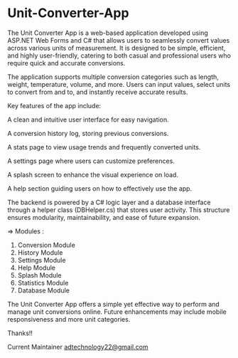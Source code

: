 # Unit-Converter-App

The Unit Converter App is a web-based application developed using ASP.NET Web Forms and C# that allows users to seamlessly convert values across various units of measurement. It is designed to be simple, efficient, and highly user-friendly, catering to both casual and professional users who require quick and accurate conversions.

The application supports multiple conversion categories such as length, weight, temperature, volume, and more. Users can input values, select units to convert from and to, and instantly receive accurate results.

Key features of the app include:

A clean and intuitive user interface for easy navigation.

A conversion history log, storing previous conversions.

A stats page to view usage trends and frequently converted units.

A settings page where users can customize preferences.

A splash screen to enhance the visual experience on load.

A help section guiding users on how to effectively use the app.

The backend is powered by a C# logic layer and a database interface through a helper class (DBHelper.cs) that stores user activity. This structure ensures modularity, maintainability, and ease of future expansion.


=> Modules :
1. Conversion Module
2. History Module
3. Settings Module
4. Help Module
5. Splash Module
6. Statistics Module
7. Database Module

The Unit Converter App offers a simple yet effective way to perform and manage unit conversions online. Future enhancements may include mobile responsiveness and more unit categories. 

Thanks!!


Current Maintainer 
adtechnology22@gmail.com
